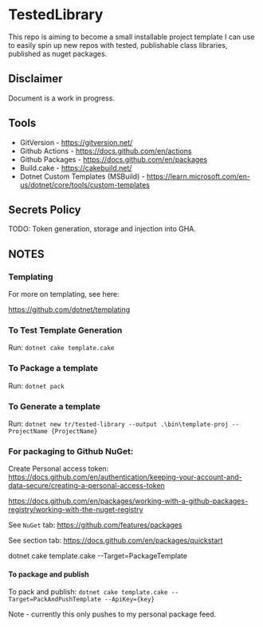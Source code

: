 # TestedLibrary

This repo is aiming to become a small installable project template I can use to easily spin up new repos with tested, publishable class libraries, published as nuget packages.

## Disclaimer
Document is a work in progress.

## Tools
* GitVersion - https://gitversion.net/
* Github Actions - https://docs.github.com/en/actions
* Github Packages - https://docs.github.com/en/packages
* Build.cake - https://cakebuild.net/
* Dotnet Custom Templates (MSBuild) - https://learn.microsoft.com/en-us/dotnet/core/tools/custom-templates

## Secrets Policy

TODO: Token generation, storage and injection into GHA.


## NOTES

### Templating

For more on templating, see here:

https://github.com/dotnet/templating



### To Test Template Generation
Run: `dotnet cake template.cake`

### To Package a template
Run: `dotnet pack`

### To Generate a template
Run: `dotnet new tr/tested-library --output .\bin\template-proj --ProjectName {ProjectName}`

### For packaging to Github NuGet:

Create Personal access token: https://docs.github.com/en/authentication/keeping-your-account-and-data-secure/creating-a-personal-access-token

https://docs.github.com/en/packages/working-with-a-github-packages-registry/working-with-the-nuget-registry

See `NuGet` tab: https://github.com/features/packages

See section tab: https://docs.github.com/en/packages/quickstart

dotnet cake template.cake --Target=PackageTemplate

#### To package and publish
To pack and publish: `dotnet cake template.cake --Target=PackAndPushTemplate --ApiKey={key}`

Note - currently this only pushes to my personal package feed.

